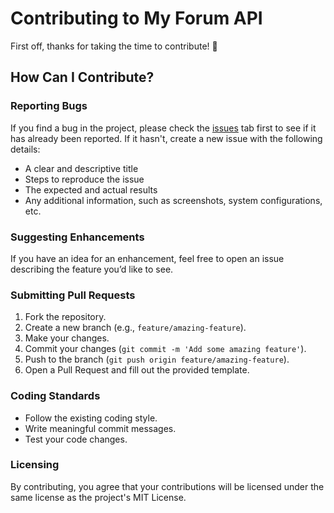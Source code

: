 # Contributing to My Forum API

First off, thanks for taking the time to contribute! 🎉

## How Can I Contribute?

### Reporting Bugs
If you find a bug in the project, please check the [issues](https://github.com/your-username/my-forum-api/issues) tab first to see if it has already been reported. If it hasn't, create a new issue with the following details:
- A clear and descriptive title
- Steps to reproduce the issue
- The expected and actual results
- Any additional information, such as screenshots, system configurations, etc.

### Suggesting Enhancements
If you have an idea for an enhancement, feel free to open an issue describing the feature you’d like to see.

### Submitting Pull Requests
1. Fork the repository.
2. Create a new branch (e.g., `feature/amazing-feature`).
3. Make your changes.
4. Commit your changes (`git commit -m 'Add some amazing feature'`).
5. Push to the branch (`git push origin feature/amazing-feature`).
6. Open a Pull Request and fill out the provided template.

### Coding Standards
- Follow the existing coding style.
- Write meaningful commit messages.
- Test your code changes.

### Licensing
By contributing, you agree that your contributions will be licensed under the same license as the project's MIT License.

